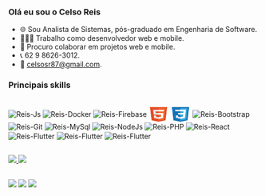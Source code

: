 ### Olá eu sou o Celso Reis

- 🌐 Sou Analista de Sistemas, pós-graduado em Engenharia de Software.
- 👨🏻‍💻 Trabalho como desenvolvedor web e mobile.
- 📲 Procuro colaborar em projetos web e mobile.
- 📞 62 9 8626-3012.
- 📩 celsosr87@gmail.com.

### Principais skills
<div style="display: inline_block"><br>
  <img align="center" alt="Reis-Js" height="30" width="40" src="https://cdn.jsdelivr.net/gh/devicons/devicon/icons/javascript/javascript-original.svg">
  <img align="center" alt="Reis-Docker" height="30" width="40" src="https://cdn.jsdelivr.net/gh/devicons/devicon/icons/docker/docker-original-wordmark.svg"> 
  <img align="center" alt="Reis-Firebase" height="30" width="40" src="https://cdn.jsdelivr.net/gh/devicons/devicon/icons/firebase/firebase-plain-wordmark.svg">
  <img align="center" alt="Reis-HTML" height="30" width="40" src="https://raw.githubusercontent.com/devicons/devicon/master/icons/html5/html5-original.svg">
  <img align="center" alt="Reis-CSS" height="30" width="40" src="https://raw.githubusercontent.com/devicons/devicon/master/icons/css3/css3-original.svg">
  <img align="center" alt="Reis-Bootstrap" height="30" width="40" src="https://cdn.jsdelivr.net/gh/devicons/devicon/icons/bootstrap/bootstrap-original.svg">
  <img align="center" alt="Reis-Git" height="30" width="40" src="https://cdn.jsdelivr.net/gh/devicons/devicon/icons/git/git-original.svg">
  <img align="center" alt="Reis-MySql" height="45" width="55" src="https://cdn.jsdelivr.net/gh/devicons/devicon/icons/mysql/mysql-original-wordmark.svg">
  <img align="center" alt="Reis-NodeJs" height="45" width="55" src="https://cdn.jsdelivr.net/gh/devicons/devicon/icons/nodejs/nodejs-original-wordmark.svg" >
  <img align="center" alt="Reis-PHP" height="30" width="40" src="https://cdn.jsdelivr.net/gh/devicons/devicon/icons/php/php-original.svg">
  <img align="center" alt="Reis-React" height="30" width="40" src="https://cdn.jsdelivr.net/gh/devicons/devicon/icons/react/react-original-wordmark.svg">
  <img align="center" alt="Reis-Flutter" height="30" width="40" src="https://cdn.jsdelivr.net/gh/devicons/devicon/icons/flutter/flutter-original.svg">
  <img align="center" alt="Reis-Flutter" height="35" width="60" src="https://cdn.jsdelivr.net/gh/devicons/devicon/icons/python/python-original-wordmark.svg">
  <img align="center" alt="Reis-Flutter" height="35" width="60" src="https://cdn.jsdelivr.net/gh/devicons/devicon/icons/django/django-plain.svg">

##

<div>
  <a href="https://github.com/CelsoSReis">
  <img height="180em" src="https://github-readme-stats.vercel.app/api?username=CelsoSReis&show_icons=true&theme=dark" />
  </a>
  <a href="https://github.com/CelsoSReis">  
  <img height="180em" src="https://github-readme-stats.vercel.app/api/top-langs/?username=CelsoSReis&hide_progress=true&theme=dark" />
  </a>
</div>

##

<div> 
  <a href="https://instagram.com/celso_s_reis" target="_blank"><img src="https://img.shields.io/badge/-Instagram-%23E4405F?style=for-the-badge&logo=instagram&logoColor=white" target="_blank"></a>
  <a href = "mailto:celsosr87@gmail.com"><img src="https://img.shields.io/badge/-Gmail-%23333?style=for-the-badge&logo=gmail&logoColor=white" target="_blank"></a>
  <a href="https://www.linkedin.com/in/celso-reis-ads" target="_blank"><img src="https://img.shields.io/badge/-LinkedIn-%230077B5?style=for-the-badge&logo=linkedin&logoColor=white" target="_blank"></a>
</div>
